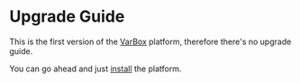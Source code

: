 # Upgrade Guide

This is the first version of the [VarBox](/) platform, therefore there's no upgrade guide.

You can go ahead and just [install](/docs/{{version}}/installation) the platform.

